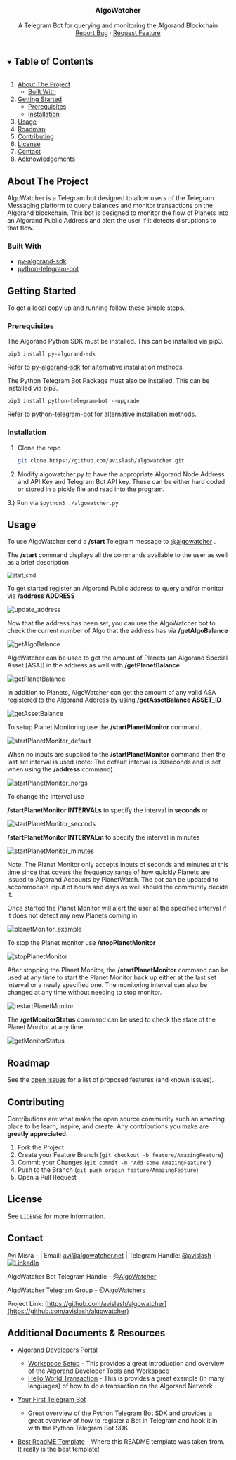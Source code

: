 

<!-- PROJECT SHIELDS -->
<!--
*** I'm using markdown "reference style" links for readability.
*** Reference links are enclosed in brackets [ ] instead of parentheses ( ).
*** See the bottom of this document for the declaration of the reference variables
*** for contributors-url, forks-url, etc. This is an optional, concise syntax you may use.
*** https://www.markdownguide.org/basic-syntax/#reference-style-links
-->



<!-- PROJECT LOGO -->
<br />

<p align="center">
  <a href="https://github.com/avislash/algowatcher">
    <!--<img src="images/logo.png" alt="Logo" width="80" height="80"> -->
  </a>

  <h3 align="center">AlgoWatcher</h3>

  <p align="center">
    A Telegram Bot for querying and monitoring the Algorand Blockchain 
    <br />
    <a href="https://github.com/avislash/algowatcher/issues">Report Bug</a>
    ·
    <a href="https://github.com/avislash/algowatcher/issues">Request Feature</a>
  </p>





<!-- TABLE OF CONTENTS -->

<details open="open">
  <summary><h2 style="display: inline-block">Table of Contents</h2></summary>
  <ol>
    <li>
      <a href="#about-the-project">About The Project</a>
      <ul>
        <li><a href="#built-with">Built With</a></li>
      </ul>
    </li>
    <li>
      <a href="#getting-started">Getting Started</a>
      <ul>
        <li><a href="#prerequisites">Prerequisites</a></li>
        <li><a href="#installation">Installation</a></li>
      </ul>
    </li>
    <li><a href="#usage">Usage</a></li>
    <li><a href="#roadmap">Roadmap</a></li>
    <li><a href="#contributing">Contributing</a></li>
    <li><a href="#license">License</a></li>
    <li><a href="#contact">Contact</a></li>
    <li><a href="#acknowledgements">Acknowledgements</a></li>
  </ol>
</details>



<!-- ABOUT THE PROJECT -->
## About The Project
AlgoWatcher is a Telegram bot designed to allow users of the Telegram Messaging platform to query balances and monitor transactions on the Algorand blockchain. This bot is designed to monitor the flow of Planets into an Algorand Public Address and alert the user if it detects disruptions to that flow.


### Built With

* [py-algorand-sdk](https://github.com/algorand/py-algorand-sdk)
* [python-telegram-bot](https://github.com/python-telegram-bot/python-telegram-bot)




<!-- GETTING STARTED -->
## Getting Started

To get a local copy up and running follow these simple steps.

### Prerequisites 
The Algorand Python SDK must be installed.  This can be installed via pip3.
```
pip3 install py-algorand-sdk 
```
Refer to [py-algorand-sdk](https://github.com/algorand/py-algorand-sdk) for alternative installation methods.

The Python Telegram Bot Package must also be installed.  This can be installed via pip3.
```
pip3 install python-telegram-bot --upgrade
```
Refer to [python-telegram-bot](https://github.com/python-telegram-bot/python-telegram-bot) for alternative installation methods.

### Installation

1. Clone the repo
   ```sh
   git clone https://github.com/avislash/algowatcher.git
   ```
2. Modify algowatcher.py to have the appropriate Algorand Node Address and API Key and Telegram Bot API key. These can be either hard coded or stored in a pickle file and read into the program. 

 3.) Run via ```$python3 ./algowatcher.py```



<!-- USAGE EXAMPLES -->
## Usage

To use AlgoWatcher send a <b>/start </b>Telegram message to [@algowatcher](https://t.me/algowatcherbot) . 

The <b>/start</b> command displays all the commands available to the user as well as a brief description



<img src="images/start_cmd.PNG" alt="start_cmd" style="zoom: 80%;" />



To get started register an Algorand Public address to query and/or monitor via  <b>/address  ADDRESS </b>  

![update_address](images/update_address.PNG)



Now that the address has been set,  you can use the AlgoWatcher bot to check the current number of Algo that the address has via <b>/getAlgoBalance</b>

![getAlgoBalance](images/getAlgoBalance.PNG)



AlgoWatcher can be used to get the amount of Planets (an Algorand Special Asset [ASA]) in the address as well with <b>/getPlanetBalance</b>  

![getPlanetBalance](images/getPlanetBalance.PNG)



In addition to Planets, AlgoWatcher can get the amount of any valid ASA registered to the Algorand Address by using <b>/getAssetBalance ASSET_ID</b>

![getAssetBalance](images/getAssetBalance.PNG)



To setup Planet Monitoring use the **/startPlanetMonitor** command.  

![startPlanetMonitor_default](images/startPlanetMonitor_default.PNG) 



When no inputs are supplied to the **/startPlanetMonitor** command then the last set interval is used (note: The default interval is 30seconds and is set when using the **/address** command). 

![startPlanetMonitor_norgs](images/startPlanetMonitor_noargs.PNG)

To change the interval use 

**/startPlanetMonitor INTERVALs**  to specify the interval in **seconds**  or

![startPlanetMonitor_seconds](images/startPlanetMonitor_seconds.PNG)



**/startPlanetMonitor INTERVALm**  to specify the interval in minutes

![startPlanetMonitor_minutes](images/startPlanetMonitor_minutes.PNG)

Note: The Planet Monitor only accepts inputs of seconds and minutes at this time since that covers the frequency range of how quickly Planets are issued to Algorand Accounts by PlanetWatch. The bot can be updated to accommodate input of hours and days as well should the community decide it.  



Once started the Planet Monitor will alert the user at the specified interval if it does not detect any new Planets coming in.

![planetMonitor_example](images/planetMonitor_example.PNG)



To stop the Planet monitor use **/stopPlanetMonitor**

![stopPlanetMonitor](images/stopPlanetMonitor.PNG)



After stopping the Planet Monitor, the **/startPlanetMonitor** command can be used at any time to start the Planet Monitor back up either at the last set interval or a newly specified one. The monitoring interval can also be changed at any time without needing to stop monitor.

![restartPlanetMonitor](images/restartPlanetMonitor.PNG)



The **/getMonitorStatus** command can be used to check the state of the Planet Monitor at any time

![getMonitorStatus](images/getMonitorStatus.PNG)





<!-- ROADMAP -->

## Roadmap

See the [open issues](https://github.com/avislash/algowatcher/issues) for a list of proposed features (and known issues).



<!-- CONTRIBUTING -->
## Contributing

Contributions are what make the open source community such an amazing place to be learn, inspire, and create. Any contributions you make are **greatly appreciated**.

1. Fork the Project
2. Create your Feature Branch (`git checkout -b feature/AmazingFeature`)
3. Commit your Changes (`git commit -m 'Add some AmazingFeature'`)
4. Push to the Branch (`git push origin feature/AmazingFeature`)
5. Open a Pull Request



<!-- LICENSE -->
## License

See `LICENSE` for more information.



<!-- CONTACT -->
## Contact

Avi Misra - | Email: avi@algowatcher.net | Telegram Handle: [@avislash](https://t.me/avislash) | [![LinkedIn][linkedin-shield]][linkedin-url]



AlgoWatcher Bot Telegram Handle - [@AlgoWatcher](https://t.me/algowatcherbot)

AlgoWatcher Telegram Group - [@AlgoWatchers](https://t.me/algowatchers)

Project Link: [https://github.com/avislash/algowatcher](https://github.com/avislash/algowatcher)



<!--- Additional Documents and Resources -->

## Additional Documents & Resources

- [Algorand Developers Portal](https://developer.algorand.org/)
  - [Workspace Setup](https://developer.algorand.org/docs/build-apps/setup/) - This provides a great introduction and overview of the Algorand Developer Tools and Workspace
  - [Hello World Transaction](https://developer.algorand.org/docs/build-apps/hello_world/) - This is provides a great example (in many languages) of how to do a transaction on the Algorand Network
- [Your First Telegram Bot](https://github.com/python-telegram-bot/python-telegram-bot/wiki/Extensions-%E2%80%93-Your-first-Bot)
  - Great overview of the Python Telegram Bot SDK and provides a great overview of how to register a Bot in Telegram and hook it in with the Python Telegram Bot SDK. 

- [Best ReadME Template](https://github.com/othneildrew/Best-README-Template)  - Where this README template was taken from. It really is the best template!





<!-- MARKDOWN LINKS & IMAGES -->
<!-- https://www.markdownguide.org/basic-syntax/#reference-style-links -->

[contributors-shield]: https://img.shields.io/github/contributors/avislash/repo.svg?style=for-the-badge
[contributors-url]: https://github.com/avislash/algowatcher/graphs/contributors
[forks-shield]: https://img.shields.io/github/forks/avislash/repo.svg?style=for-the-badge
[forks-url]: https://github.com/avislash/algowatcher/network/members
[stars-shield]: https://img.shields.io/github/stars/avislash/repo.svg?style=for-the-badge
[stars-url]: https://github.com/avislash/algowatcher/stargazers
[issues-shield]: https://img.shields.io/github/issues/avislash/repo.svg?style=for-the-badge
[issues-url]: https://github.com/avislash/algowatcher/issues
[license-shield]: https://img.shields.io/github/license/avislash/repo.svg?style=for-the-badge
[license-url]: https://github.com/avislash/algowatcher/blob/master/LICENSE
[linkedin-shield]: https://img.shields.io/badge/-LinkedIn-black.svg?style=for-the-badge&logo=linkedin&colorB=555
[linkedin-url]: https://www.linkedin.com/in/avinash-misra-23825539/
